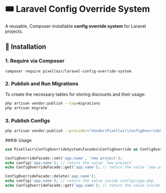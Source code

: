 # 🎟️ Laravel Config Override System

A reusable, Composer-installable **config override system** for Laravel projects.

## 🚀 Installation

### 1. Require via Composer

```
composer require pixellair/laravel-config-override-system
```
### 2. Publish and Run Migrations
To create the necessary tables for storing discounts and their usage:

```bash
php artisan vendor:publish --tag=migrations
php artisan migrate
```
### 3. Publish Configs

```bash
php artisan vendor:publish --provider="Vendor\Pixellair\ConfigOverrideSystem\ConfigOverrideServiceProvider" --tag=config
```

###⚙️ Usage
```php
use Pixellair\ConfigOverrideSystem\Facades\ConfigOverride as ConfigOverrideFacade;

ConfigOverrideFacade::set('app.name', 'new project');
echo config('app.name'); // return the value `new project`
echo ConfigOverrideFacade::get('app.name'); // return the value `new project` from database

ConfigOverrideFacade::delete('app.name');
echo config('app.name'); // return the value inside configs/app.php
echo ConfigOverrideFacade::get('app.name'); // return the value inside configs/app.php
```
